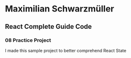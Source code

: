 # Maximilian Schwarzmüller 
## React Complete Guide Code 
### 08 Practice Project

I made this sample project to better comprehend React State